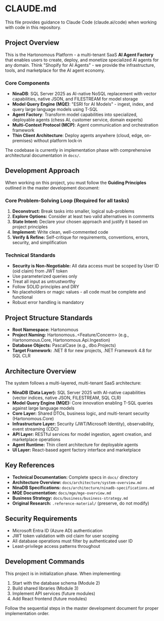 # CLAUDE.md

This file provides guidance to Claude Code (claude.ai/code) when working with code in this repository.

## Project Overview

This is the Hartonomous Platform - a multi-tenant SaaS **AI Agent Factory** that enables users to create, deploy, and monetize specialized AI agents for any domain. Think "Shopify for AI Agents" - we provide the infrastructure, tools, and marketplace for the AI agent economy.

### Core Components

- **NinaDB**: SQL Server 2025 as AI-native NoSQL replacement with vector capabilities, native JSON, and FILESTREAM for model storage
- **Model Query Engine (MQE)**: "ESRI for AI Models" - ingest, index, and query large language models using T-SQL
- **Agent Factory**: Transform model capabilities into specialized, deployable agents (chess AI, customer service, domain experts)
- **Multi-Context Protocol (MCP)**: Agent communication and orchestration framework
- **Thin Client Architecture**: Deploy agents anywhere (cloud, edge, on-premises) without platform lock-in

The codebase is currently in implementation phase with comprehensive architectural documentation in `docs/`.

## Development Approach

When working on this project, you must follow the **Guiding Principles** outlined in the master development document:

### Core Problem-Solving Loop (Required for all tasks)
1. **Deconstruct:** Break tasks into smaller, logical sub-problems
2. **Explore Options:** Consider at least two valid alternatives in comments
3. **State Intent:** Declare your chosen approach and justify it based on project principles
4. **Implement:** Write clean, well-commented code
5. **Verify & Refine:** Self-critique for requirements, conventions, errors, security, and simplification

### Technical Standards
- **Security is Non-Negotiable:** All data access must be scoped by User ID (oid claim) from JWT token
- Use parameterized queries only
- Treat all input as untrustworthy
- Follow SOLID principles and DRY
- No placeholders or magic values - all code must be complete and functional
- Robust error handling is mandatory

## Project Structure Standards

- **Root Namespace:** Hartonomous
- **Project Naming:** Hartonomous.<Layer>.<Feature/Concern> (e.g., Hartonomous.Core, Hartonomous.Api.Ingestion)
- **Database Objects:** PascalCase (e.g., dbo.Projects)
- **Target Framework:** .NET 8 for new projects, .NET Framework 4.8 for SQL CLR

## Architecture Overview

The system follows a multi-layered, multi-tenant SaaS architecture:

- **NinaDB (Data Layer):** SQL Server 2025 with AI-native capabilities (vector indices, native JSON, FILESTREAM, SQL CLR)
- **Model Query Engine (MQE):** Core innovation enabling T-SQL queries against large language models
- **Core Layer:** Shared DTOs, business logic, and multi-tenant security (Hartonomous.Core)
- **Infrastructure Layer:** Security (JWT/Microsoft Identity), observability, event streaming (CDC)
- **API Layer:** RESTful services for model ingestion, agent creation, and marketplace operations
- **Agent Runtime:** Thin client architecture for deployable agents
- **UI Layer:** React-based agent factory interface and marketplace

## Key References

- **Technical Documentation:** Complete specs in `docs/` directory
- **Architecture Overview:** `docs/architecture/system-overview.md`
- **NinaDB Specifications:** `docs/architecture/ninadb-specifications.md`
- **MQE Documentation:** `docs/mge/mge-overview.md`
- **Business Strategy:** `docs/business/business-strategy.md`
- **Original Research:** `.reference-material/` (preserve, do not modify)

## Security Requirements

- Microsoft Entra ID (Azure AD) authentication
- JWT token validation with oid claim for user scoping
- All database operations must filter by authenticated user ID
- Least-privilege access patterns throughout

## Development Commands

This project is in initialization phase. When implementing:

1. Start with the database schema (Module 2)
2. Build shared libraries (Module 3)
3. Implement API services (future modules)
4. Add React frontend (future modules)

Follow the sequential steps in the master development document for proper implementation order.